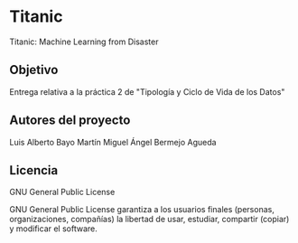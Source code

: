 # Titanic
Titanic: Machine Learning from Disaster

## Objetivo
Entrega relativa a la práctica 2 de "Tipología y Ciclo de Vida de los Datos"

## Autores del proyecto
Luis Alberto Bayo Martín
Miguel Ángel Bermejo Agueda

## Licencia
GNU General Public License

GNU General Public License garantiza a los usuarios finales (personas, organizaciones, compañías) la libertad de usar, estudiar, compartir (copiar) y modificar el software.
